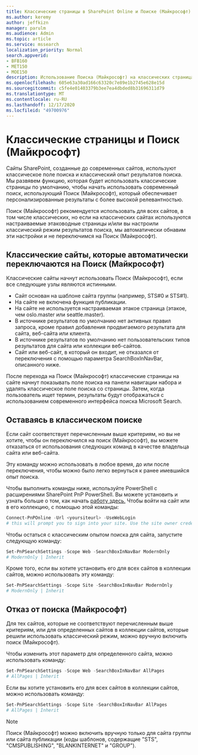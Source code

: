 ```yaml
---
title: Классические страницы в SharePoint Online и Поиске (Майкрософт)
ms.author: keremy
author: jeffkizn
manager: parulm
ms.audience: Admin
ms.topic: article
ms.service: mssearch
localization_priority: Normal
search.appverid:
- BFB160
- MET150
- MOE150
description: Использование Поиска (Майкрософт) на классических страницах SharePoint
ms.openlocfilehash: 605e63a30ad166c63320c7e89e1b2745e628e15d
ms.sourcegitcommit: c5fe4e01403379b3ee7ea4dbded8b31696311d79
ms.translationtype: MT
ms.contentlocale: ru-RU
ms.lasthandoff: 12/17/2020
ms.locfileid: "49700976"
---
```

# <a name="classic-pages-and-microsoft-search"></a>Классические страницы и Поиск (Майкрософт)

Сайты SharePoint, созданные до современных сайтов, используют классическое поле поиска и классический опыт результатов поиска. Мы развявем функцию, которая будет использовать классические страницы по умолчанию, чтобы начать использовать современный поиск, использующий Поиск (Майкрософт), который обеспечивает персонализированные результаты с более высокой релевантностью.

Поиск (Майкрософт) рекомендуется использовать для всех сайтов, в том числе классических, но если на классических сайтах используются настраиваемые этаководные страницы и/или вы настроили классический режим результатов поиска, мы автоматически обнавим эти настройки и не переключимся на Поиск (Майкрософт).

## <a name="classic-sites-that-will-automatically-switch-to-microsoft-search"></a>Классические сайты, которые автоматически переключаются на Поиск (Майкрософт)

Классические сайты начнут использовать Поиск (Майкрософт), если все следующие узлы являются истинными.

* Сайт основан на шаблоне сайта группы (например, STS#0 и STS#1).
* На сайте не включена функция публикации.
* На сайте не используется настраиваемая этакое страница (этакое, чем oslo.master или seattle.master).
* В источнике результатов по умолчанию нет активных правил запроса, кроме правил добавления продвигаемого результата для сайта, веб-сайта или клиента.
* В источнике результатов по умолчанию нет пользовательских типов результатов для сайта или коллекции веб-сайтов.
* Сайт или веб-сайт, в который он входит, не отказался от переключения с помощью параметра SearchBoxInNavBar, описанного ниже.

После перехода на Поиск (Майкрософт) классические страницы на сайте начнут показывать поле поиска на панели навигации набора и удалять классическое поле поиска со страницы. Затем, когда пользователь ищет термин, результаты будут отображаться с использованием современного интерфейса поиска Microsoft Search.

## <a name="staying-with-the-classic-search-experience"></a>Оставаясь в классическом поиске

Если сайт соответствует перечисленным выше критериям, но вы не хотите, чтобы он переключился на поиск (Майкрософт), вы можете отказаться от использования следующих команд в качестве владельца сайта или веб-сайта.

Эту команду можно использовать в любое время, до или после переключения, чтобы можно было легко вернуться к ранее имевшийся опыт поиска.

Чтобы выполнить команды ниже, используйте PowerShell с расширениями SharePoint PnP PowerShell. Вы можете установить и узнать больше о том, как начать [работу здесь.](https://docs.microsoft.com/powershell/sharepoint/sharepoint-pnp/sharepoint-pnp-cmdlets?view=sharepoint-ps) Чтобы войти на сайт или в его коллекцию, с помощью этой команды:

```powershell
Connect-PnPOnline -Url <yoursiteurl> -UseWebLogin
# this will prompt you to sign into your site. Use the site owner credentials
```

Чтобы остаться с классическим опытом поиска для сайта, запустите следующую команду:

```powershell
Set-PnPSearchSettings -Scope Web -SearchBoxInNavBar ModernOnly
# ModernOnly | Inherit
```

Кроме того, если вы хотите установить его для всех сайтов в коллекции сайтов, можно использовать эту команду:

```powershell
Set-PnPSearchSettings -Scope Site -SearchBoxInNavBar ModernOnly
# ModernOnly | Inherit
```

## <a name="opting-into-microsoft-search"></a>Отказ от поиска (Майкрософт)

Для тех сайтов, которые не соответствуют перечисленным выше критериям, или для определенных сайтов в коллекции сайтов, которые решили использовать классический режим, можно вручную включить поиск (Майкрософт).

Чтобы изменить этот параметр для определенного сайта, можно использовать команду:

```powershell
Set-PnPSearchSettings -Scope Web -SearchBoxInNavBar AllPages
# AllPages | Inherit
```

Если вы хотите установить его для всех сайтов в коллекции сайтов, можно использовать команду:

```powershell
Set-PnPSearchSettings -Scope Site -SearchBoxInNavBar AllPages
# AllPages | Inherit
```

> [!NOTE]
> Поиск (Майкрософт) можно включить вручную только для сайта группы или сайта публикации (коды шаблонов, содержащие "STS", "CMSPUBLISHING", "BLANKINTERNET" и "GROUP").
